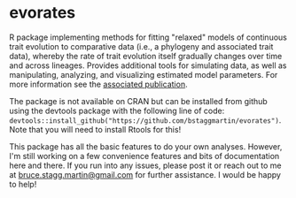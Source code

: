 # evorates
R package implementing methods for fitting "relaxed" models of continuous trait evolution to comparative data (i.e., a phylogeny and associated trait data), whereby the rate of trait evolution itself gradually changes over time and across lineages. Provides additional tools for simulating data, as well as manipulating, analyzing, and visualizing estimated model parameters. For more information see the [associated publication](https://academic.oup.com/sysbio/advance-article/doi/10.1093/sysbio/syac068/6830631).

The package is not available on CRAN but can be installed from github using the devtools package with the following line of code: ```devtools::install_github("https://github.com/bstaggmartin/evorates")```. Note that you will need to install Rtools for this!

This package has all the basic features to do your own analyses. However, I'm still working on a few convenience features and bits of documentation here and there. If you run into any issues, please post it or reach out to me at bruce.stagg.martin@gmail.com for further assistance. I would be happy to help!
